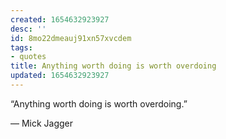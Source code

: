 ```yaml
---
created: 1654632923927
desc: ''
id: 8mo22dmeauj91xn57xvcdem
tags:
- quotes
title: Anything worth doing is worth overdoing
updated: 1654632923927
---
```

   
“Anything worth doing is worth overdoing.”   
   
― Mick Jagger